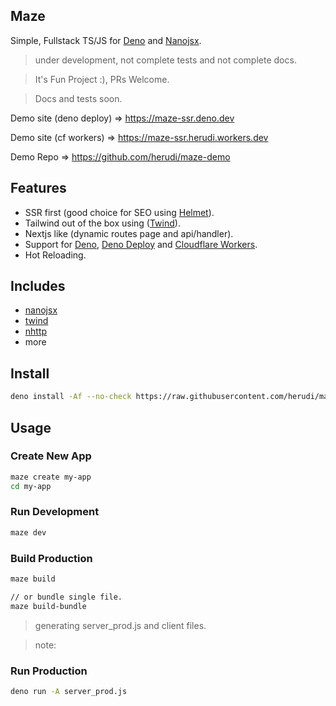 ## Maze

Simple, Fullstack TS/JS for [Deno](https://deno.land/) and
[Nanojsx](https://nanojsx.io/).

> under development, not complete tests and not complete docs.

> It's Fun Project :), PRs Welcome.

> Docs and tests soon.

Demo site (deno deploy) => https://maze-ssr.deno.dev

Demo site (cf workers) => https://maze-ssr.herudi.workers.dev

Demo Repo => https://github.com/herudi/maze-demo

## Features

- SSR first (good choice for SEO using
  [Helmet](https://nanojsx.io/components.html#helmet)).
- Tailwind out of the box using ([Twind](https://twind.dev/)).
- Nextjs like (dynamic routes page and api/handler).
- Support for [Deno](https://deno.land), [Deno Deploy](https://deno.com/deploy)
  and [Cloudflare Workers](https://workers.cloudflare.com).
- Hot Reloading.

## Includes

- [nanojsx](https://nanojsx.io/)
- [twind](https://twind.dev/)
- [nhttp](https://nhttp.deno.dev)
- more

## Install

```bash
deno install -Af --no-check https://raw.githubusercontent.com/herudi/maze/master/maze.ts
```

## Usage

### Create New App

```bash
maze create my-app
cd my-app
```

### Run Development

```bash
maze dev
```

### Build Production

```bash
maze build

// or bundle single file.
maze build-bundle
```

> generating server_prod.js and client files.

> note: 

### Run Production

```bash
deno run -A server_prod.js
```
